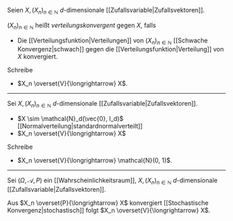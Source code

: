 Seien $X, (X_n)_{n \in \mathbb{N}}$ $d$-dimensionale [[Zufallsvariable|Zufallsvektoren]].

$(X_n)_{n \in \mathbb{N}}$ heißt *verteilungskonvergent* gegen $X$, falls
- Die [[Verteilungsfunktion|Verteilungen]] von $(X_n)_{n \in \mathbb{N}}$ [[Schwache Konvergenz|schwach]] gegen die [[Verteilungsfunktion|Verteilung]] von $X$ konvergiert.

Schreibe
- $X_n \overset{V}{\longrightarrow} X$.

---

Sei $X, (X_n)_{n \in \mathbb{N}}$ $d$-dimensionale [[Zufallsvariable|Zufallsvektoren]].
- $X \sim \mathcal{N}_d(\vec{0}, I_d)$ [[Normalverteilung|standardnormalverteilt]]
- $X_n \overset{V}{\longrightarrow} X$

Schreibe
- $X_n \overset{V}{\longrightarrow} \mathcal{N}(0, 1)$.

---

Sei $(\Omega, \mathcal{A}, P)$ ein [[Wahrscheinlichkeitsraum]], $X, (X_n)_{n \in \mathbb{N}}$ $d$-dimensionale [[Zufallsvariable|Zufallsvektoren]].

Aus $X_n \overset{P}{\longrightarrow} X$ konvergiert [[Stochastische Konvergenz|stochastisch]] folgt $X_n \overset{V}{\longrightarrow} X$.
